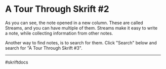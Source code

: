 # A Tour Through Skrift #2

As you can see, the note opened in a new column. These are called Streams, and you can have multiple of them. Streams make it easy to write a note, while collecting information from other notes.

Another way to find notes, is to search for them. Click "Search" below and search for "A Tour Through Skrift #3".

---

\#skriftdocs